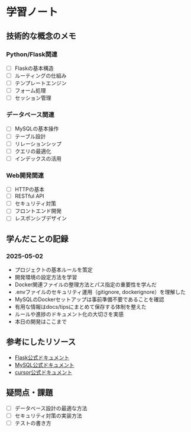 # 学習ノート

## 技術的な概念のメモ

### Python/Flask関連
- [ ] Flaskの基本構造
- [ ] ルーティングの仕組み
- [ ] テンプレートエンジン
- [ ] フォーム処理
- [ ] セッション管理

### データベース関連
- [ ] MySQLの基本操作
- [ ] テーブル設計
- [ ] リレーションシップ
- [ ] クエリの最適化
- [ ] インデックスの活用

### Web開発関連
- [ ] HTTPの基本
- [ ] RESTful API
- [ ] セキュリティ対策
- [ ] フロントエンド開発
- [ ] レスポンシブデザイン

## 学んだことの記録

### 2025-05-02
- プロジェクトの基本ルールを策定
- 開発環境の設定方法を学習 
- Docker関連ファイルの整理方法とパス指定の重要性を学んだ
- .envファイルのセキュリティ運用（gitignore, dockerignore）を理解した
- MySQLのDockerセットアップは事前準備不要であることを確認
- 有用な情報はdocs/tipsにまとめて保存する体制を整えた
- ルールや進捗のドキュメント化の大切さを実感
- 本日の開発はここまで

## 参考にしたリソース
- [Flask公式ドキュメント](https://flask.palletsprojects.com/)
- [MySQL公式ドキュメント](https://dev.mysql.com/doc/)
- [cursor公式ドキュメント](https://cursor.sh/docs)

## 疑問点・課題
- [ ] データベース設計の最適な方法
- [ ] セキュリティ対策の実装方法
- [ ] テストの書き方 